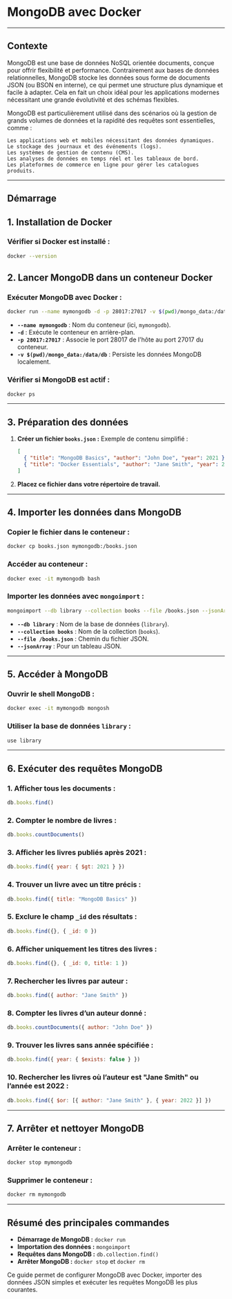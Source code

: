 
# **MongoDB avec Docker**

---
## Contexte
MongoDB est une base de données NoSQL orientée documents, conçue pour offrir flexibilité et performance. Contrairement aux bases de données relationnelles, MongoDB stocke les données sous forme de documents JSON (ou BSON en interne), ce qui permet une structure plus dynamique et facile à adapter. Cela en fait un choix idéal pour les applications modernes nécessitant une grande évolutivité et des schémas flexibles.

MongoDB est particulièrement utilisé dans des scénarios où la gestion de grands volumes de données et la rapidité des requêtes sont essentielles, comme :

    Les applications web et mobiles nécessitant des données dynamiques.
    Le stockage des journaux et des événements (logs).
    Les systèmes de gestion de contenu (CMS).
    Les analyses de données en temps réel et les tableaux de bord.
    Les plateformes de commerce en ligne pour gérer les catalogues produits.
---

## Démarrage


## **1. Installation de Docker**

### **Vérifier si Docker est installé :**
```bash
docker --version
```

## **2. Lancer MongoDB dans un conteneur Docker**

### **Exécuter MongoDB avec Docker :**
```bash
docker run --name mymongodb -d -p 28017:27017 -v $(pwd)/mongo_data:/data/db mongo:latest
```

- **`--name mymongodb`** : Nom du conteneur (ici, `mymongodb`).
- **`-d`** : Exécute le conteneur en arrière-plan.
- **`-p 28017:27017`** : Associe le port 28017 de l'hôte au port 27017 du conteneur.
- **`-v $(pwd)/mongo_data:/data/db`** : Persiste les données MongoDB localement.

### **Vérifier si MongoDB est actif :**
```bash
docker ps
```

---

## **3. Préparation des données**

1. **Créer un fichier `books.json` :**
   Exemple de contenu simplifié :
   ```json
   [
     { "title": "MongoDB Basics", "author": "John Doe", "year": 2021 },
     { "title": "Docker Essentials", "author": "Jane Smith", "year": 2022 }
   ]
   ```

2. **Placez ce fichier dans votre répertoire de travail.**

---

## **4. Importer les données dans MongoDB**

### **Copier le fichier dans le conteneur :**
```bash
docker cp books.json mymongodb:/books.json
```

### **Accéder au conteneur :**
```bash
docker exec -it mymongodb bash
```

### **Importer les données avec `mongoimport` :**
```bash
mongoimport --db library --collection books --file /books.json --jsonArray
```

- **`--db library`** : Nom de la base de données (`library`).
- **`--collection books`** : Nom de la collection (`books`).
- **`--file /books.json`** : Chemin du fichier JSON.
- **`--jsonArray`** : Pour un tableau JSON.

---

## **5. Accéder à MongoDB**

### **Ouvrir le shell MongoDB :**
```bash
docker exec -it mymongodb mongosh
```

### **Utiliser la base de données `library` :**
```javascript
use library
```

---

## **6. Exécuter des requêtes MongoDB**

### **1. Afficher tous les documents :**
```javascript
db.books.find()
```

### **2. Compter le nombre de livres :**
```javascript
db.books.countDocuments()
```

### **3. Afficher les livres publiés après 2021 :**
```javascript
db.books.find({ year: { $gt: 2021 } })
```

### **4. Trouver un livre avec un titre précis :**
```javascript
db.books.find({ title: "MongoDB Basics" })
```

### **5. Exclure le champ `_id` des résultats :**
```javascript
db.books.find({}, { _id: 0 })
```

### **6. Afficher uniquement les titres des livres :**
```javascript
db.books.find({}, { _id: 0, title: 1 })
```

### **7. Rechercher les livres par auteur :**
```javascript
db.books.find({ author: "Jane Smith" })
```

### **8. Compter les livres d’un auteur donné :**
```javascript
db.books.countDocuments({ author: "John Doe" })
```

### **9. Trouver les livres sans année spécifiée :**
```javascript
db.books.find({ year: { $exists: false } })
```

### **10. Rechercher les livres où l’auteur est "Jane Smith" ou l’année est 2022 :**
```javascript
db.books.find({ $or: [{ author: "Jane Smith" }, { year: 2022 }] })
```

---

## **7. Arrêter et nettoyer MongoDB**

### **Arrêter le conteneur :**
```bash
docker stop mymongodb
```

### **Supprimer le conteneur :**
```bash
docker rm mymongodb
```

---

## **Résumé des principales commandes**

- **Démarrage de MongoDB :** `docker run`
- **Importation des données :** `mongoimport`
- **Requêtes dans MongoDB :** `db.collection.find()`
- **Arrêter MongoDB :** `docker stop` et `docker rm`

Ce guide permet de configurer MongoDB avec Docker, importer des données JSON simples et exécuter les requêtes MongoDB les plus courantes.
